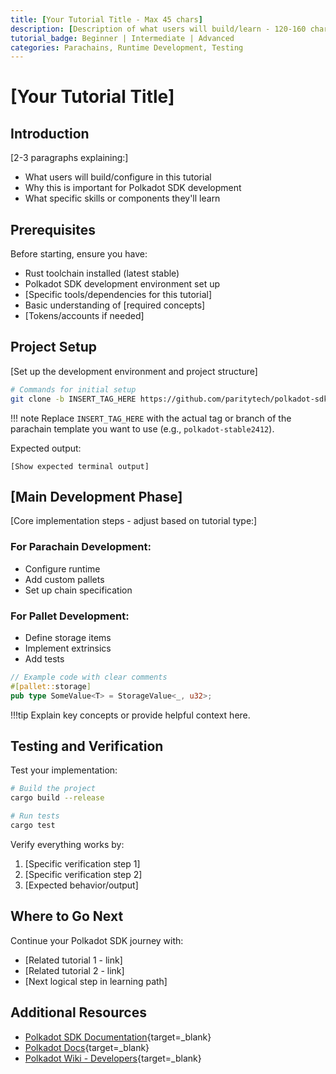 ```yaml
---
title: [Your Tutorial Title - Max 45 chars]
description: [Description of what users will build/learn - 120-160 chars]
tutorial_badge: Beginner | Intermediate | Advanced
categories: Parachains, Runtime Development, Testing
---
```


# [Your Tutorial Title]

## Introduction

[2-3 paragraphs explaining:]
- What users will build/configure in this tutorial
- Why this is important for Polkadot SDK development
- What specific skills or components they'll learn

## Prerequisites

Before starting, ensure you have:

- Rust toolchain installed (latest stable)
- Polkadot SDK development environment set up
- [Specific tools/dependencies for this tutorial]
- Basic understanding of [required concepts]
- [Tokens/accounts if needed]

## Project Setup

[Set up the development environment and project structure]

```bash
# Commands for initial setup
git clone -b INSERT_TAG_HERE https://github.com/paritytech/polkadot-sdk-parachain-template.git parachain-template
```

!!! note
    Replace `INSERT_TAG_HERE` with the actual tag or branch of the parachain template you want to use (e.g., `polkadot-stable2412`).

Expected output:
```
[Show expected terminal output]
```

## [Main Development Phase]

[Core implementation steps - adjust based on tutorial type:]

### For Parachain Development:
- Configure runtime
- Add custom pallets
- Set up chain specification

### For Pallet Development:
- Define storage items
- Implement extrinsics
- Add tests

```rust title="lib.rs"
// Example code with clear comments
#[pallet::storage]
pub type SomeValue<T> = StorageValue<_, u32>;
```

!!!tip
    Explain key concepts or provide helpful context here.

## Testing and Verification

Test your implementation:

```bash
# Build the project
cargo build --release

# Run tests
cargo test
```

Verify everything works by:
1. [Specific verification step 1]
2. [Specific verification step 2]
3. [Expected behavior/output]

## Where to Go Next

Continue your Polkadot SDK journey with:
- [Related tutorial 1 - link]
- [Related tutorial 2 - link]
- [Next logical step in learning path]

## Additional Resources

- [Polkadot SDK Documentation](https://paritytech.github.io/polkadot-sdk/){target=\_blank} 
- [Polkadot Docs](https://docs.polkadot.com){target=\_blank} 
- [Polkadot Wiki - Developers](https://wiki.polkadot.network/docs/build-index){target=\_blank} 